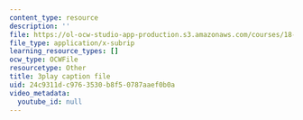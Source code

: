 ```yaml
---
content_type: resource
description: ''
file: https://ol-ocw-studio-app-production.s3.amazonaws.com/courses/18-06sc-linear-algebra-fall-2011/24c9311dc9763530b8f50787aaef0b0a_FzncDO1eSNI.srt
file_type: application/x-subrip
learning_resource_types: []
ocw_type: OCWFile
resourcetype: Other
title: 3play caption file
uid: 24c9311d-c976-3530-b8f5-0787aaef0b0a
video_metadata:
  youtube_id: null
---
```


